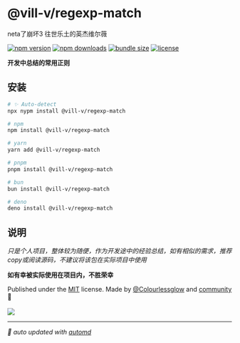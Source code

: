 # @vill-v/regexp-match
neta了崩坏3 往世乐土的英杰维尔薇

<!-- automd:badges color="orange" license licenseBranch  bundlephobia packagephobia -->

[![npm version](https://img.shields.io/npm/v/@vill-v/regexp-match?color=orange)](https://npmjs.com/package/@vill-v/regexp-match)
[![npm downloads](https://img.shields.io/npm/dm/@vill-v/regexp-match?color=orange)](https://npm.chart.dev/@vill-v/regexp-match)
[![bundle size](https://img.shields.io/bundlephobia/minzip/@vill-v/regexp-match?color=orange)](https://bundlephobia.com/package/@vill-v/regexp-match)
[![license](https://img.shields.io/github/license/vill-v-kit/vill-v?color=orange)](https://github.com/vill-v-kit/vill-v/blob/true/LICENSE)

<!-- /automd -->

**开发中总结的常用正则**

## 安装
<!-- automd:pm-install -->

```sh
# ✨ Auto-detect
npx nypm install @vill-v/regexp-match

# npm
npm install @vill-v/regexp-match

# yarn
yarn add @vill-v/regexp-match

# pnpm
pnpm install @vill-v/regexp-match

# bun
bun install @vill-v/regexp-match

# deno
deno install @vill-v/regexp-match
```

<!-- /automd -->

## 说明

_只是个人项目，整体较为随便，作为开发途中的经验总结，如有相似的需求，推荐copy或阅读源码，不建议将该包在实际项目中使用_

**如有幸被实际使用在项目内，不胜荣幸**

<!-- automd:contributors author="Colourlessglow" license="MIT" -->

Published under the [MIT](https://github.com/vill-v-kit/vill-v/blob/main/LICENSE) license.
Made by [@Colourlessglow](https://github.com/Colourlessglow) and [community](https://github.com/vill-v-kit/vill-v/graphs/contributors) 💛
<br><br>
<a href="https://github.com/vill-v-kit/vill-v/graphs/contributors">
<img src="https://contrib.rocks/image?repo=vill-v-kit/vill-v" />
</a>

<!-- /automd -->

<!-- automd:with-automd -->

---

_🤖 auto updated with [automd](https://automd.unjs.io)_

<!-- /automd -->
